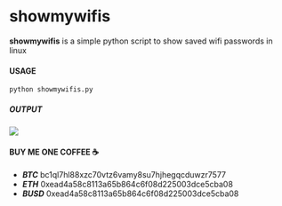 # showmywifis

**showmywifis** is a simple python script to show saved wifi passwords in linux

#### USAGE

``` shell
python showmywifis.py
```
##### OUTPUT
<img src="https://i.imgur.com/cssOJjT.png">


####  BUY ME ONE COFFEE ☕ 
 - ***BTC*** bc1ql7hl88xzc70vtz6vamy8su7hjhegqcduwzr7577
- ***ETH*** 0xead4a58c8113a65b864c6f08d225003dce5cba08
- ***BUSD*** 0xead4a58c8113a65b864c6f08d225003dce5cba08
